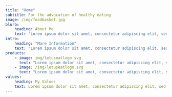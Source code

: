 ```yaml
---
title: "Home"
subtitle: For the advocation of healthy eating
image: /img/foodbasket.jpg
blurb:
    heading: About Me
    text: "Lorem ipsum dolor sit amet, consectetur adipiscing elit, sed do eiusmod tempor incididunt ut labore et dolore magna aliqua. At imperdiet dui accumsan sit. Ut sem nulla pharetra diam sit amet nisl suscipit."
intro:
    heading: "More Information"
    text: "Lorem ipsum dolor sit amet, consectetur adipiscing elit, sed do eiusmod tempor incididunt ut labore et dolore magna aliqua. Id eu nisl nunc mi. Scelerisque eleifend donec pretium vulputate sapien nec. Mi in nulla posuere sollicitudin. Purus in massa tempor nec feugiat."
products:
    - image: img/letuseatlogo.svg
      text: "Lorem ipsum dolor sit amet, consectetur adipiscing elit, sed do eiusmod tempor incididunt ut labore et dolore magna aliqua. Id eu nisl nunc mi. Scelerisque eleifend donec pretium vulputate sapien nec. Mi in nulla posuere sollicitudin. Purus in massa tempor nec feugiat."
    - image: /img/letuseatlogo.svg
      text: "Lorem ipsum dolor sit amet, consectetur adipiscing elit, sed do eiusmod tempor incididunt ut labore et dolore magna aliqua. Id eu nisl nunc mi. Scelerisque eleifend donec pretium vulputate sapien nec. Mi in nulla posuere sollicitudin. Purus in massa tempor nec feugiat."
values:
    heading: My Values
    text: Lorem ipsum dolor sit amet, consectetur adipiscing elit, sed do eiusmod tempor incididunt ut labore et dolore magna aliqua. Id eu nisl nunc mi. Scelerisque eleifend donec pretium vulputate sapien nec. Mi in nulla posuere sollicitudin. Purus in massa tempor nec feugiat.
---
```


